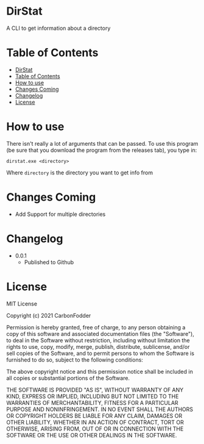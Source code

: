# DirStat
 A CLI to get information about a directory

# Table of Contents
- [DirStat](#dirstat)
- [Table of Contents](#table-of-contents)
- [How to use](#how-to-use)
- [Changes Coming](#changes-coming)
- [Changelog](#changelog)
- [License](#license)

# How to use
There isn't really a lot of arguments that can be passed. To use this program (be sure that you download the program from the releases tab), you type in:
```
dirstat.exe <directory>
```
Where `directory` is the directory you want to get info from

# Changes Coming
- Add Support for multiple directories

# Changelog
- 0.0.1
    - Published to Github
# License
MIT License

Copyright (c) 2021 CarbonFodder

Permission is hereby granted, free of charge, to any person obtaining a copy
of this software and associated documentation files (the "Software"), to deal
in the Software without restriction, including without limitation the rights
to use, copy, modify, merge, publish, distribute, sublicense, and/or sell
copies of the Software, and to permit persons to whom the Software is
furnished to do so, subject to the following conditions:

The above copyright notice and this permission notice shall be included in all
copies or substantial portions of the Software.

THE SOFTWARE IS PROVIDED "AS IS", WITHOUT WARRANTY OF ANY KIND, EXPRESS OR
IMPLIED, INCLUDING BUT NOT LIMITED TO THE WARRANTIES OF MERCHANTABILITY,
FITNESS FOR A PARTICULAR PURPOSE AND NONINFRINGEMENT. IN NO EVENT SHALL THE
AUTHORS OR COPYRIGHT HOLDERS BE LIABLE FOR ANY CLAIM, DAMAGES OR OTHER
LIABILITY, WHETHER IN AN ACTION OF CONTRACT, TORT OR OTHERWISE, ARISING FROM,
OUT OF OR IN CONNECTION WITH THE SOFTWARE OR THE USE OR OTHER DEALINGS IN THE
SOFTWARE.
